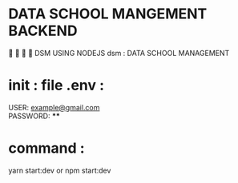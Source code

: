 # DATA SCHOOL MANGEMENT BACKEND

📧 📧 📧 📧
DSM USING NODEJS
dsm : DATA SCHOOL MANAGEMENT

# init : file .env :

USER: <example@gmail.com> </br>
PASSWORD: ****\*\*****

# command :

yarn start:dev or npm start:dev

